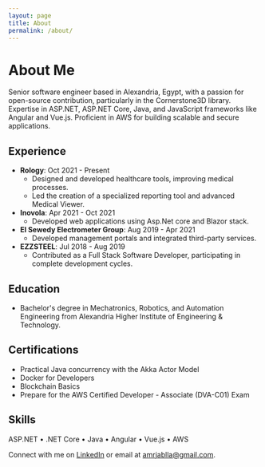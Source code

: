 ```yaml
---
layout: page
title: About
permalink: /about/
---
```


 # About Me

Senior software engineer based in Alexandria, Egypt, with a passion for open-source contribution, particularly in the Cornerstone3D library. Expertise in ASP.NET, ASP.NET Core, Java, and JavaScript frameworks like Angular and Vue.js. Proficient in AWS for building scalable and secure applications.

## Experience

- **Rology**: Oct 2021 - Present
  - Designed and developed healthcare tools, improving medical processes.
  - Led the creation of a specialized reporting tool and advanced Medical Viewer.
- **Inovola**: Apr 2021 - Oct 2021
  - Developed web applications using Asp.Net core and Blazor stack.
- **El Sewedy Electrometer Group**: Aug 2019 - Apr 2021
  - Developed management portals and integrated third-party services.
- **EZZSTEEL**: Jul 2018 - Aug 2019
  - Contributed as a Full Stack Software Developer, participating in complete development cycles.

## Education

- Bachelor's degree in Mechatronics, Robotics, and Automation Engineering from Alexandria Higher Institute of Engineering & Technology.

## Certifications

- Practical Java concurrency with the Akka Actor Model
- Docker for Developers
- Blockchain Basics
- Prepare for the AWS Certified Developer - Associate (DVA-C01) Exam

## Skills

ASP.NET • .NET Core • Java • Angular • Vue.js • AWS

Connect with me on [LinkedIn](linkedin.com/in/amrgablla) or email at amrjablla@gmail.com.
